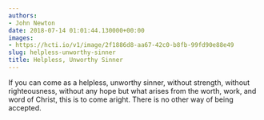 ```yaml
---
authors:
- John Newton
date: 2018-07-14 01:01:44.130000+00:00
images:
- https://hcti.io/v1/image/2f1886d8-aa67-42c0-b8fb-99fd90e88e49
slug: helpless-unworthy-sinner
title: Helpless, Unworthy Sinner
---
```


If you can come as a helpless, unworthy sinner, without strength, without righteousness, without any hope but what arises from the worth, work, and word of Christ, this is to come aright. There is no other way of being accepted.
